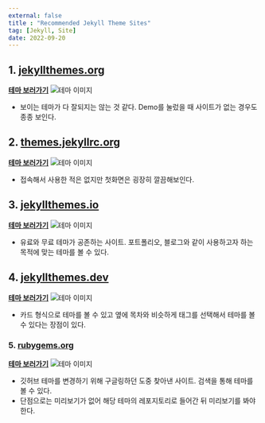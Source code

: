 ```yaml
---
external: false
title : "Recommended Jekyll Theme Sites"
tag: [Jekyll, Site]
date: 2022-09-20
---
```


## 1. [jekyllthemes.org](http://jekyllthemes.org/)

[**테마 보러가기**](http://jekyllthemes.org/)
![테마 이미지](/images/jeyklltheme_1.png)

- 보이는 테마가 다 잘되지는 않는 것 같다. Demo를 눌렀을 때 사이트가 없는 경우도 종종 보인다.

## 2. [themes.jekyllrc.org](http://themes.jekyllrc.org/)

[**테마 보러가기**](http://themes.jekyllrc.org/)
![테마 이미지](/images/jeyklltheme_2.png)

- 접속해서 사용한 적은 없지만 첫화면은 굉장히 깔끔해보인다.

## 3. [jekyllthemes.io](https://jekyllthemes.io/free)

[**테마 보러가기**](https://jekyllthemes.io/free)
![테마 이미지](/images/jeyklltheme_3.png)

- 유료와 무료 테마가 공존하는 사이트. 포트폴리오, 블로그와 같이 사용하고자 하는 목적에 맞는 테마를 볼 수 있다.

## 4. [jekyllthemes.dev](https://jekyllthemes.dev/)

[**테마 보러가기**](https://jekyllthemes.dev/)
![테마 이미지](/images/jeyklltheme_4.png)

- 카드 형식으로 테마를 볼 수 있고 옆에 목차와 비슷하게 태그를 선택해서 테마를 볼 수 있다는 장점이 있다.

### 5. [rubygems.org](https://rubygems.org/)

[**테마 보러가기**](https://rubygems.org/)
![테마 이미지](/images/jeyklltheme_5.png)

- 깃허브 테마를 변경하기 위해 구글링하던 도중 찾아낸 사이트. 검색을 통해 테마를 볼 수 있다.
- 단점으로는 미리보기가 없어 해당 테마의 레포지토리로 들어간 뒤 미리보기를 봐야 한다.
